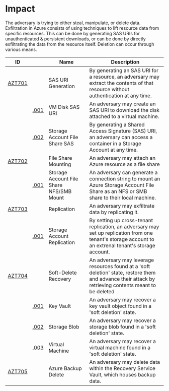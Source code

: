 # Impact

The adversary is trying to either steal, manipulate, or delete data. Exfiltration in Azure consists of using techniques to lift resource data from specific resources. This can be done by generating SAS URIs for unauthenticated & persistent downloads, or can be done by directly exfiltrating the data from the resource itself. Deletion can occur through various means.

|ID                        |                         |Name                                                                          |Description                                       |
|--------------------------|-------------------------------|------------------------------------------------------------------------------|--------------------------------------------------|
|[AZT701](AZT701/AZT701.md)   |                               |SAS URI Generation                                                            |By generating an SAS URI for a resource, an adversary may extract the contents of that resource without authentication at any time.|
|                          |[.001](AZT701/AZT701-1.md)     |VM Disk SAS URI                                                               |An adversary may create an SAS URI to download the disk attached to a virtual machine.|
|                          |[.002](AZT701/AZT701-2.md)     |Storage Account File Share SAS                                                |By generating a Shared Access Signature (SAS) URI, an adversary can access a container in a Storage Account at any time.|
|[AZT702](AZT702/AZT702.md)|                               |File Share Mounting                                                           |An adversary may attach an Azure resource as a file share|
|                          |[.001](AZT702/AZT702-1.md)     |Storage Account File Share NFS/SMB Mount                                      |An adversary can generate a connection string to mount an Azure Storage Account File Share as an NFS or SMB share to their local machine.|
|[AZT703](AZT703/AZT703.md)|                               |Replication                                                           |An adversary may exfiltrate data by replicating it.|
|                          |[.001](AZT703/AZT703-1.md)     |Storage Account Replication                                     |By setting up cross-tenant replication, an adversary may set up replication from one tenant's storage account to an extrenal tenant's storage account.|
|[AZT704](AZT704/AZT704.md)|                               |Soft-Delete Recovery                                                          |An adversary may leverage resources found at a 'soft deletion' state, restore them and advance their attack by retrieving contents meant to be deleted|
|                          |[.001](AZT704/AZT704-1.md)     |Key Vault                                    |An adversary may recover a key vault object found in a 'soft deletion' state.|
|                          |[.002](AZT704/AZT704-2.md)     |Storage Blob                                    |An adversary may recover a storage blob found in a 'soft deletion' state.|
|                          |[.003](AZT704/AZT704-3.md)     |Virtual Machine                                |An adversary may recover a virtual machine found in a 'soft deletion' state.|
|[AZT705](AZT705/AZT705.md)|                               |Azure Backup Delete                                                          |An adversary may delete data within the Recovery Service Vault, which houses backup data.|
